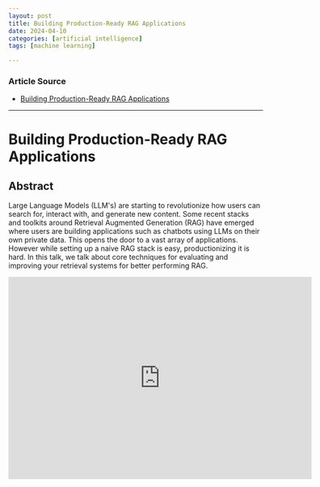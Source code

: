 ```yaml
---
layout: post
title: Building Production-Ready RAG Applications
date: 2024-04-10
categories: [artificial intelligence]
tags: [machine learning]

---
```


### Article Source


* [Building Production-Ready RAG Applications](https://www.youtube.com/watch?v=TRjq7t2Ms5I)

---

# Building Production-Ready RAG Applications

## Abstract

Large Language Models (LLM's) are starting to revolutionize how users can search for, interact with, and generate new content. Some recent stacks and toolkits around Retrieval Augmented Generation (RAG) have emerged where users are building applications such as chatbots using LLMs on their own private data. This opens the door to a vast array of applications. However while setting up a naive RAG stack is easy, productionizing it is hard. In this talk, we talk about core techniques for evaluating and improving your retrieval systems for better performing RAG.

<iframe width="600" height="400" src="https://www.youtube.com/embed/TRjq7t2Ms5I?si=0PC90TPEH-gPG5fD" title="YouTube video player" frameborder="0" allow="accelerometer; autoplay; clipboard-write; encrypted-media; gyroscope; picture-in-picture; web-share" referrerpolicy="strict-origin-when-cross-origin" allowfullscreen></iframe>